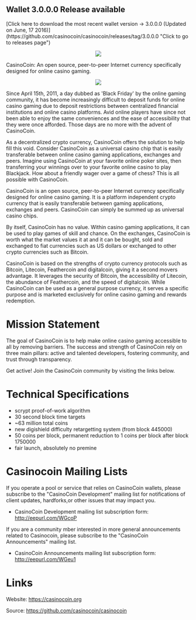 <h2>Wallet 3.0.0.0 Release available</h2>
[Click here to download the most recent wallet version -> 3.0.0.0 (Updated on June, 17 2016)](https://github.com/casinocoin/casinocoin/releases/tag/3.0.0.0 "Click to go to releases page")

<p align="center"><img src="https://raw.github.com/transcoder/CasinoCoin/master/src/qt/res/images/logo.png" /></p>

CasinoCoin: An open source, peer-to-peer Internet currency specifically designed for online casino gaming.

<p align="center"><img src="https://raw.github.com/transcoder/CasinoCoin/master/src/qt/res/images/casinocoin-coin.png" /></p>

Since April 15th, 2011, a day dubbed as 'Black Friday' by the online gaming community, it has become increasingly difficult to deposit funds for online casino gaming due to deposit restrictions between centralized financial institutions and online casino platforms. Avid online players have since not been able to enjoy the same conveniences and the ease of accessibility that they were once afforded. Those days are no more with the advent of CasinoCoin.

As a decentralized crypto currency, CasinoCoin offers the solution to help fill this void. Consider CasinoCoin as a universal casino chip that is easily transferable between online casino gaming applications, exchanges and peers. Imagine using CasinoCoin at your favorite online poker sites, then transferring your winnings over to your favorite online casino to play Blackjack. How about a friendly wager over a game of chess? This is all possible with CasinoCoin.

CasinoCoin is an open source, peer-to-peer Internet currency specifically designed for online casino gaming. It is a platform independent crypto currency that is easily transferable between gaming applications, exchanges and peers. CasinoCoin can simply be summed up as universal casino chips.

By itself, CasinoCoin has no value. Within casino gaming applications, it can be used to play games of skill and chance. On the exchanges, CasinoCoin is worth what the market values it at and it can be bought, sold and exchanged to fiat currencies such as US dollars or exchanged to other crypto currencies such as Bitcoin.

CasinoCoin is based on the strengths of crypto currency protocols such as Bitcoin, Litecoin, Feathercoin and digitalcoin, giving it a second movers advantage. It leverages the security of Bitcoin, the accessibility of Litecoin, the abundance of Feathercoin, and the speed of digitalcoin. While CasinoCoin can be used as a general purpose currency, it serves a specific purpose and is marketed exclusively for online casino gaming and rewards redemption.


Mission Statement
=================

The goal of CasinoCoin is to help make online casino gaming accessible to all by removing barriers. The success and strength of CasinoCoin rely on three main pillars: active and talented developers, fostering community, and trust through transparency. 


Get active! Join the CasinoCoin community by visiting the links below.



Technical Specifications
========================

 - scrypt proof-of-work algorithm
 - 30 second block time targets
 - ~63 million total coins
 - new digishield difficulty retargetting system (from block 445000) 
 - 50 coins per block, permanent reduction to 1 coins per block after block 1750000
 - fair launch, absolutely no premine

Casinocoin Mailing Lists
========================

If you operate a pool or service that relies on CasinoCoin wallets, please subscribe to the "CasinoCoin Development" mailing list for notifications of client updates, hardforks,or other issues that may impact you.

 - CasinoCoin Development mailing list subscription form: http://eepurl.com/WGcoP

If you are a community mber interested in more general announcements related to Casinocoin, please subscribe to the "CasinoCoin Announcements" mailing list.

 - CasinoCoin Announcements mailing list subscription form: http://eepurl.com/WGeu1



Links
======

Website: https://casinocoin.org

Source: https://github.com/casinocoin/casinocoin

